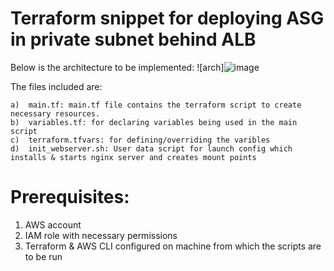 # Terraform snippet for deploying ASG in private subnet behind ALB

 Below is the architecture to be implemented:
 ![arch]![image](https://user-images.githubusercontent.com/70053804/119806683-0df50a00-bf00-11eb-9155-bcfbbb5cc891.png)


The files included are:

    a)  main.tf: main.tf file contains the terraform script to create necessary resources.
    b)  variables.tf: for declaring variables being used in the main script
    c)  terraform.tfvars: for defining/overriding the varibles
    d)  init_webserver.sh: User data script for launch config which installs & starts nginx server and creates mount points
       
# Prerequisites:
 
 1.  AWS account 
 2.  IAM role with necessary permissions
 3.  Terraform & AWS CLI configured on machine from which the scripts are to be run

